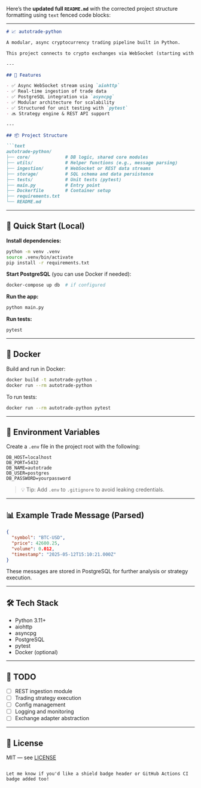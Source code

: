 Here’s the **updated full `README.md`** with the corrected project structure formatting using `text` fenced code blocks:

---

````markdown
# 📈 autotrade-python

A modular, async cryptocurrency trading pipeline built in Python.

This project connects to crypto exchanges via WebSocket (starting with Coinbase), collects and stores real-time trade data in PostgreSQL, and is structured for future strategy execution and analytics.

---

## 🚀 Features

- ✅ Async WebSocket stream using `aiohttp`
- ✅ Real-time ingestion of trade data
- ✅ PostgreSQL integration via `asyncpg`
- ✅ Modular architecture for scalability
- ✅ Structured for unit testing with `pytest`
- 🔜 Strategy engine & REST API support

---

## 📦 Project Structure

```text
autotrade-python/
├── core/             # DB logic, shared core modules
├── utils/            # Helper functions (e.g., message parsing)
├── ingestion/        # WebSocket or REST data streams
├── storage/          # SQL schema and data persistence
├── tests/            # Unit tests (pytest)
├── main.py           # Entry point
├── Dockerfile        # Container setup
├── requirements.txt
└── README.md
````

---

## 🧪 Quick Start (Local)

**Install dependencies:**

```bash
python -m venv .venv
source .venv/bin/activate
pip install -r requirements.txt
```

**Start PostgreSQL** (you can use Docker if needed):

```bash
docker-compose up db  # if configured
```

**Run the app:**

```bash
python main.py
```

**Run tests:**

```bash
pytest
```

---

## 🐳 Docker

Build and run in Docker:

```bash
docker build -t autotrade-python .
docker run --rm autotrade-python
```

To run tests:

```bash
docker run --rm autotrade-python pytest
```

---

## 🔐 Environment Variables

Create a `.env` file in the project root with the following:

```env
DB_HOST=localhost
DB_PORT=5432
DB_NAME=autotrade
DB_USER=postgres
DB_PASSWORD=yourpassword
```

> 💡 Tip: Add `.env` to `.gitignore` to avoid leaking credentials.

---

## 📊 Example Trade Message (Parsed)

```json
{
  "symbol": "BTC-USD",
  "price": 42600.25,
  "volume": 0.012,
  "timestamp": "2025-05-12T15:10:21.000Z"
}
```

These messages are stored in PostgreSQL for further analysis or strategy execution.

---

## 🛠 Tech Stack

* Python 3.11+
* aiohttp
* asyncpg
* PostgreSQL
* pytest
* Docker (optional)

---

## 📌 TODO

* [ ] REST ingestion module
* [ ] Trading strategy execution
* [ ] Config management
* [ ] Logging and monitoring
* [ ] Exchange adapter abstraction

---

## 📄 License

MIT — see [LICENSE](./LICENSE)

```

Let me know if you'd like a shield badge header or GitHub Actions CI badge added too!
```
